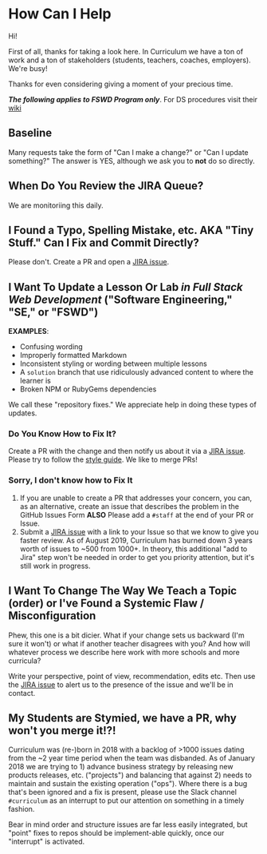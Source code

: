 # How Can I Help

Hi!

First of all, thanks for taking a look here. In Curriculum we have a ton of
work and a ton of stakeholders (students, teachers, coaches, employers). We're
busy!

Thanks for even considering giving a moment of your precious time.

***The following applies to FSWD Program only***. For DS procedures visit their [wiki][dswiki]

## Baseline

Many requests take the form of "Can I make a change?" or "Can I update
something?" The answer is YES, although we ask you to **not** do so directly.

## When Do You Review the JIRA Queue?

We are monitoriing this daily.

## I Found a Typo, Spelling Mistake, etc. AKA "Tiny Stuff." Can I Fix and Commit Directly?

Please don't. Create a PR and open a [JIRA issue][jira].

## I Want To Update a Lesson Or Lab ***in Full Stack Web Development*** ("Software Engineering," "SE," or "FSWD")

**EXAMPLES**:

* Confusing wording
* Improperly formatted Markdown
* Inconsistent styling or wording between multiple lessons
* A `solution` branch that use ridiculously advanced content to where the learner is
* Broken NPM or RubyGems dependencies

We call these "repository fixes." We appreciate help in doing these types of updates.

### Do You Know How to Fix It?

Create a PR with the change and then notify us about it via a [JIRA issue][jira]. Please try to follow the [style guide](./style_guide.md). We like to merge PRs!

### Sorry, I don't know how to Fix It

1. If you are unable to create a PR that addresses your concern, you can, as an alternative, create an issue that describes the problem in the GitHub Issues Form **ALSO** Please add a `#staff` at the end of your PR or Issue.
2. Submit a [JIRA issue][jira] with a link to your Issue so that we know to give you faster review. As of August 2019, Curriculum has burned down 3 years worth of issues to ~500 from 1000+. In theory, this additional "add to Jira" step won't be needed in order to get you priority attention, but it's still work in progress.

## I Want To Change The Way We Teach a Topic (order) or I've Found a Systemic Flaw / Misconfiguration

Phew, this one is a bit dicier. What if your change sets us backward (I'm sure
it won't) or what if another teacher disagrees with you? And how will whatever
process we describe here work with more schools and more curricula?

Write your perspective, point of view, recommendation, edits etc. Then use
the [JIRA issue][jira] to alert us to the presence of the issue and we'll be in contact.

## My Students are Stymied, we have a PR, why won't you merge it!?!

Curriculum was (re-)born in 2018 with a backlog of >1000 issues dating
from the ~2 year time period when the team was disbanded. As of January
2018 we are trying to 1) advance business strategy by releasing new
products releases, etc. ("projects") and balancing that against 2)
needs to maintain and sustain the existing operation ("ops"). Where
there is a bug that's been ignored and a fix is present, please use the
Slack channel `#curriculum` as an interrupt to put our attention on something
in a timely fashion.

Bear in mind order and structure issues are far less easily integrated, but
"point" fixes to repos should be implement-able quickly, once our "interrupt"
is activated.

[jira]: https://flatiron.atlassian.net/projects/CO/board
[dswiki]: https://github.com/learn-co-curriculum/dsc-curriculum-guidelines
